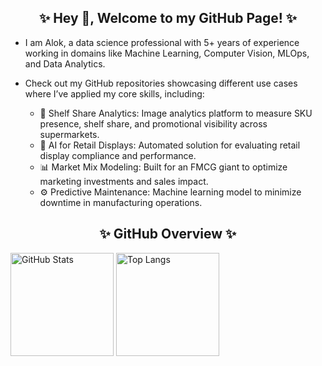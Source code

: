 <h2 align="center">✨ Hey 👋, Welcome to my GitHub Page! ✨</h2>

- I am Alok, a data science professional with 5+ years of experience working in domains like Machine Learning, Computer Vision, MLOps, and Data Analytics.  
- Check out my GitHub repositories showcasing different use cases where I’ve applied my core skills, including:  

  - 🛒 Shelf Share Analytics: Image analytics platform to measure SKU presence, shelf share, and promotional visibility across supermarkets.  
  - 🏬 AI for Retail Displays: Automated solution for evaluating retail display compliance and performance.  
  - 📊 Market Mix Modeling: Built for an FMCG giant to optimize marketing investments and sales impact.  
  - ⚙️ Predictive Maintenance: Machine learning model to minimize downtime in manufacturing operations.  


<h2 align="center">✨ GitHub Overview ✨</h2>

<p align="left">
  <img src="https://github-readme-stats.vercel.app/api?username=alok-jhaa&show_icons=true&theme=radical" alt="GitHub Stats" height="165"/>
  <img src="https://github-readme-stats.vercel.app/api/top-langs/?username=alok-jhaa&layout=compact&theme=radical" alt="Top Langs" height="165"/>
</p>



